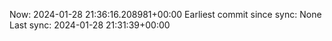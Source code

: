 Now: 2024-01-28 21:36:16.208981+00:00 Earliest commit since sync: None Last sync: 2024-01-28 21:31:39+00:00
